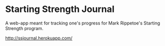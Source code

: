 # Starting Strength Journal

A web-app meant for tracking one's progress for Mark Rippetoe's Starting Strength program.

http://ssjournal.herokuapp.com/
